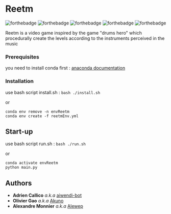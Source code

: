 # Reetm


![forthebadge](https://img.shields.io/badge/python-3.7.10-green)
![forthebadge](https://img.shields.io/badge/spleeter-2.2.2-blue) ![forthebadge](https://img.shields.io/badge/ADTLib-(modified)-blue) ![forthebadge](https://img.shields.io/badge/librosa-0.8.0-blue) ![forthebadge](https://img.shields.io/badge/pygame-2.0.1-blue) 

Reetm is a video game inspired by the game "drums hero" which procedurally create the levels according to the instruments perceived in the music

### Prerequisites
you need to install conda first : [anaconda documentation](https://docs.anaconda.com/anaconda/)

### Installation
use bash script install.sh : ```bash ./install.sh```

or 

```
conda env remove -n envReetm
conda env create -f reetmEnv.yml
```

## Start-up
use bash script run.sh : ``` bash ./run.sh ```

or 

```
conda activate envReetm
python main.py
```


## Authors
* **Adrien Callico** _a.k.a_ [aiwendi-bot](https://github.com/aiwendi-bot)
* **Olivier Gao** _a.k.a_ [Akuno](https://github.com/Akuno0)
* **Alexandre Monnier** _a.k.a_ [Alewep](https://github.com/Alewep)


